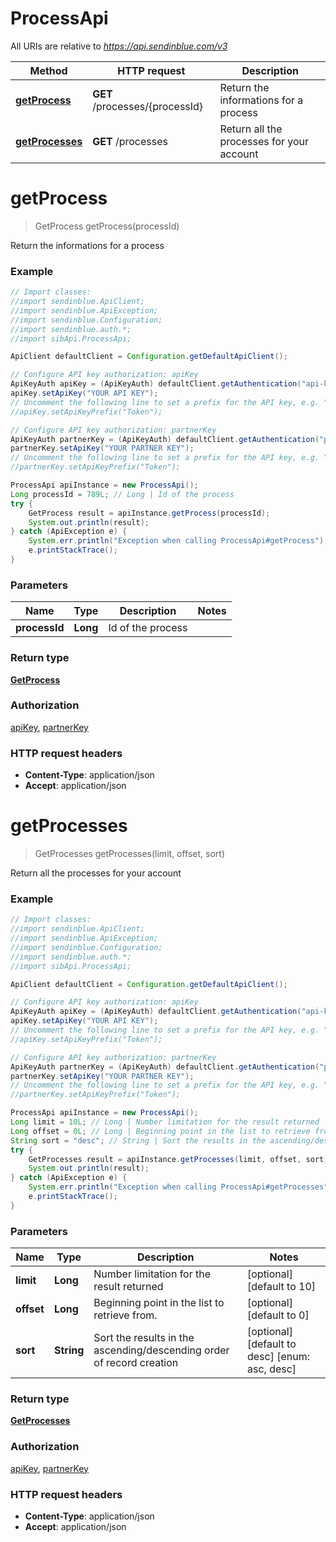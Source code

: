 # ProcessApi

All URIs are relative to *https://api.sendinblue.com/v3*

Method | HTTP request | Description
------------- | ------------- | -------------
[**getProcess**](ProcessApi.md#getProcess) | **GET** /processes/{processId} | Return the informations for a process
[**getProcesses**](ProcessApi.md#getProcesses) | **GET** /processes | Return all the processes for your account


<a name="getProcess"></a>
# **getProcess**
> GetProcess getProcess(processId)

Return the informations for a process

### Example
```java
// Import classes:
//import sendinblue.ApiClient;
//import sendinblue.ApiException;
//import sendinblue.Configuration;
//import sendinblue.auth.*;
//import sibApi.ProcessApi;

ApiClient defaultClient = Configuration.getDefaultApiClient();

// Configure API key authorization: apiKey
ApiKeyAuth apiKey = (ApiKeyAuth) defaultClient.getAuthentication("api-key");
apiKey.setApiKey("YOUR API KEY");
// Uncomment the following line to set a prefix for the API key, e.g. "Token" (defaults to null)
//apiKey.setApiKeyPrefix("Token");

// Configure API key authorization: partnerKey
ApiKeyAuth partnerKey = (ApiKeyAuth) defaultClient.getAuthentication("partner-key");
partnerKey.setApiKey("YOUR PARTNER KEY");
// Uncomment the following line to set a prefix for the API key, e.g. "Token" (defaults to null)
//partnerKey.setApiKeyPrefix("Token");

ProcessApi apiInstance = new ProcessApi();
Long processId = 789L; // Long | Id of the process
try {
    GetProcess result = apiInstance.getProcess(processId);
    System.out.println(result);
} catch (ApiException e) {
    System.err.println("Exception when calling ProcessApi#getProcess");
    e.printStackTrace();
}
```

### Parameters

Name | Type | Description  | Notes
------------- | ------------- | ------------- | -------------
 **processId** | **Long**| Id of the process |

### Return type

[**GetProcess**](GetProcess.md)

### Authorization

[apiKey](../README.md#apiKey), [partnerKey](../README.md#partnerKey)

### HTTP request headers

 - **Content-Type**: application/json
 - **Accept**: application/json

<a name="getProcesses"></a>
# **getProcesses**
> GetProcesses getProcesses(limit, offset, sort)

Return all the processes for your account

### Example
```java
// Import classes:
//import sendinblue.ApiClient;
//import sendinblue.ApiException;
//import sendinblue.Configuration;
//import sendinblue.auth.*;
//import sibApi.ProcessApi;

ApiClient defaultClient = Configuration.getDefaultApiClient();

// Configure API key authorization: apiKey
ApiKeyAuth apiKey = (ApiKeyAuth) defaultClient.getAuthentication("api-key");
apiKey.setApiKey("YOUR API KEY");
// Uncomment the following line to set a prefix for the API key, e.g. "Token" (defaults to null)
//apiKey.setApiKeyPrefix("Token");

// Configure API key authorization: partnerKey
ApiKeyAuth partnerKey = (ApiKeyAuth) defaultClient.getAuthentication("partner-key");
partnerKey.setApiKey("YOUR PARTNER KEY");
// Uncomment the following line to set a prefix for the API key, e.g. "Token" (defaults to null)
//partnerKey.setApiKeyPrefix("Token");

ProcessApi apiInstance = new ProcessApi();
Long limit = 10L; // Long | Number limitation for the result returned
Long offset = 0L; // Long | Beginning point in the list to retrieve from.
String sort = "desc"; // String | Sort the results in the ascending/descending order of record creation
try {
    GetProcesses result = apiInstance.getProcesses(limit, offset, sort);
    System.out.println(result);
} catch (ApiException e) {
    System.err.println("Exception when calling ProcessApi#getProcesses");
    e.printStackTrace();
}
```

### Parameters

Name | Type | Description  | Notes
------------- | ------------- | ------------- | -------------
 **limit** | **Long**| Number limitation for the result returned | [optional] [default to 10]
 **offset** | **Long**| Beginning point in the list to retrieve from. | [optional] [default to 0]
 **sort** | **String**| Sort the results in the ascending/descending order of record creation | [optional] [default to desc] [enum: asc, desc]

### Return type

[**GetProcesses**](GetProcesses.md)

### Authorization

[apiKey](../README.md#apiKey), [partnerKey](../README.md#partnerKey)

### HTTP request headers

 - **Content-Type**: application/json
 - **Accept**: application/json

